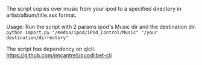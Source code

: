 The script copies over music from your ipod to a specified directory in artist/album/title.xxx format.

Usage: 
Run the script with 2 params ipod's Music dir and the destination dir.
`python import.py "/media/ipod/iPod_Control/Music" "/your destination/dirrectory"`

The script has dependency on qlcli. https://github.com/jmcantrell/quodlibet-cli
